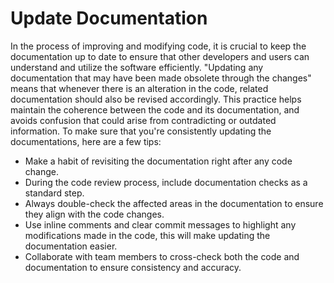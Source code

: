 # Update Documentation

In the process of improving and modifying code, it is crucial to keep the documentation up to date to ensure that other developers and users can understand and utilize the software efficiently. "Updating any documentation that may have been made obsolete through the changes" means that whenever there is an alteration in the code, related documentation should also be revised accordingly. This practice helps maintain the coherence between the code and its documentation, and avoids confusion that could arise from contradicting or outdated information. To make sure that you're consistently updating the documentations, here are a few tips:

- Make a habit of revisiting the documentation right after any code change.
- During the code review process, include documentation checks as a standard step.
- Always double-check the affected areas in the documentation to ensure they align with the code changes.
- Use inline comments and clear commit messages to highlight any modifications made in the code, this will make updating the documentation easier.
- Collaborate with team members to cross-check both the code and documentation to ensure consistency and accuracy.